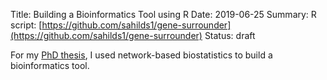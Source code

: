 Title: Building a Bioinformatics Tool using R
Date: 2019-06-25
Summary: R script: [https://github.com/sahilds1/gene-surrounder](https://github.com/sahilds1/gene-surrounder)
Status: draft

For my [PhD thesis](https://docs.google.com/presentation/d/1lMztWdnEaMAjX8oVJoopJ54ytbRIWsnjJeFxkXF2E4I/edit?usp=sharing), 
I used network-based biostatistics to build a bioinformatics tool. 